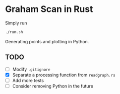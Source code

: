 # Graham Scan in Rust

Simply run

```sh
./run.sh
```

Generating points and plotting in Python.

## TODO

- [ ] Modify `.gitignore`
- [x] Separate a processing function from `readgraph.rs`
- [ ] Add more tests
- [ ] Consider removing Python in the future
